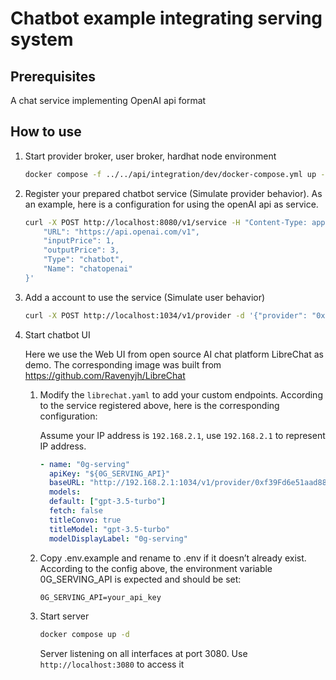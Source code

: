 # Chatbot example integrating serving system

## Prerequisites

A chat service implementing OpenAI api format

## How to use

1. Start provider broker, user broker, hardhat node environment

   ```bash
   docker compose -f ../../api/integration/dev/docker-compose.yml up -d
   ```

2. Register your prepared chatbot service (Simulate provider behavior). As an example, here is a configuration for using the openAI api as service.

   ```bash
   curl -X POST http://localhost:8080/v1/service -H "Content-Type: application/json" -d '{
       "URL": "https://api.openai.com/v1",
       "inputPrice": 1,
       "outputPrice": 3,
       "Type": "chatbot",
       "Name": "chatopenai"
   }'
   ```

3. Add a account to use the service (Simulate user behavior)

   ```bash
   curl -X POST http://localhost:1034/v1/provider -d '{"provider": "0xf39Fd6e51aad88F6F4ce6aB8827279cffFb92266", "balance": 10000}'
   ```

4. Start chatbot UI

   Here we use the Web UI from open source AI chat platform LibreChat as demo. The corresponding image was built from https://github.com/Ravenyjh/LibreChat

   1. Modify the `librechat.yaml` to add your custom endpoints. According to the service registered above, here is the corresponding configuration:

      Assume your IP address is `192.168.2.1`, use `192.168.2.1` to represent IP address.

      ```yaml
      - name: "0g-serving"
        apiKey: "${0G_SERVING_API}"
        baseURL: "http://192.168.2.1:1034/v1/provider/0xf39Fd6e51aad88F6F4ce6aB8827279cffFb92266/service/chatopenai/"
        models:
        default: ["gpt-3.5-turbo"]
        fetch: false
        titleConvo: true
        titleModel: "gpt-3.5-turbo"
        modelDisplayLabel: "0g-serving"
      ```

   2. Copy .env.example and rename to .env if it doesn’t already exist. According to the config above, the environment variable 0G_SERVING_API is expected and should be set:

      ```bash
      0G_SERVING_API=your_api_key
      ```

   3. Start server

      ```bash
      docker compose up -d
      ```

      Server listening on all interfaces at port 3080. Use `http://localhost:3080` to access it
